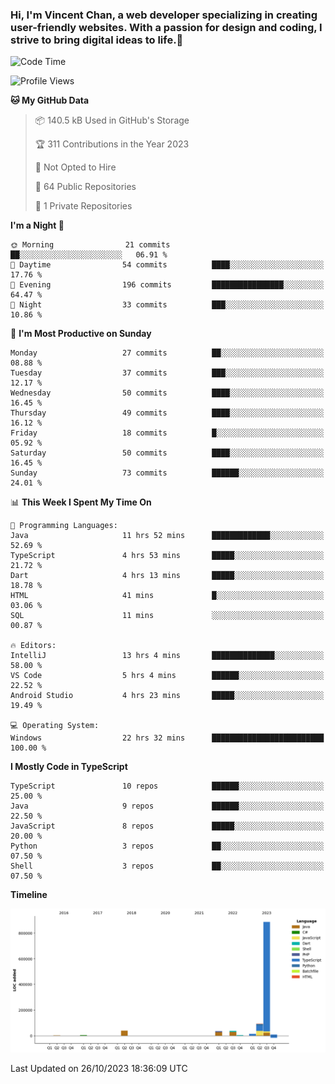 ### Hi, I'm Vincent Chan, a web developer specializing in creating user-friendly websites. With a passion for design and coding, I strive to bring digital ideas to life.👋

<!--
**hkvincent/hkvincent** is a ✨ _special_ ✨ repository because its `README.md` (this file) appears on your GitHub profile.

Here are some ideas to get you started:

- 🔭 I’m currently working on ...
- 🌱 I’m currently learning ...
- 👯 I’m looking to collaborate on ...
- 🤔 I’m looking for help with ...
- 💬 Ask me about ...
- 📫 How to reach me: ...
- 😄 Pronouns: ...
- ⚡ Fun fact: ...
-->
<!--START_SECTION:waka-->
![Code Time](http://img.shields.io/badge/Code%20Time-562%20hrs%2029%20mins-blue)

![Profile Views](http://img.shields.io/badge/Profile%20Views-0-blue)

**🐱 My GitHub Data** 

> 📦 140.5 kB Used in GitHub's Storage 
 > 
> 🏆 311 Contributions in the Year 2023
 > 
> 🚫 Not Opted to Hire
 > 
> 📜 64 Public Repositories 
 > 
> 🔑 1 Private Repositories 
 > 
**I'm a Night 🦉** 

```text
🌞 Morning                21 commits          ██░░░░░░░░░░░░░░░░░░░░░░░   06.91 % 
🌆 Daytime                54 commits          ████░░░░░░░░░░░░░░░░░░░░░   17.76 % 
🌃 Evening                196 commits         ████████████████░░░░░░░░░   64.47 % 
🌙 Night                  33 commits          ███░░░░░░░░░░░░░░░░░░░░░░   10.86 % 
```
📅 **I'm Most Productive on Sunday** 

```text
Monday                   27 commits          ██░░░░░░░░░░░░░░░░░░░░░░░   08.88 % 
Tuesday                  37 commits          ███░░░░░░░░░░░░░░░░░░░░░░   12.17 % 
Wednesday                50 commits          ████░░░░░░░░░░░░░░░░░░░░░   16.45 % 
Thursday                 49 commits          ████░░░░░░░░░░░░░░░░░░░░░   16.12 % 
Friday                   18 commits          █░░░░░░░░░░░░░░░░░░░░░░░░   05.92 % 
Saturday                 50 commits          ████░░░░░░░░░░░░░░░░░░░░░   16.45 % 
Sunday                   73 commits          ██████░░░░░░░░░░░░░░░░░░░   24.01 % 
```


📊 **This Week I Spent My Time On** 

```text
💬 Programming Languages: 
Java                     11 hrs 52 mins      █████████████░░░░░░░░░░░░   52.69 % 
TypeScript               4 hrs 53 mins       █████░░░░░░░░░░░░░░░░░░░░   21.72 % 
Dart                     4 hrs 13 mins       █████░░░░░░░░░░░░░░░░░░░░   18.78 % 
HTML                     41 mins             █░░░░░░░░░░░░░░░░░░░░░░░░   03.06 % 
SQL                      11 mins             ░░░░░░░░░░░░░░░░░░░░░░░░░   00.87 % 

🔥 Editors: 
IntelliJ                 13 hrs 4 mins       ██████████████░░░░░░░░░░░   58.00 % 
VS Code                  5 hrs 4 mins        ██████░░░░░░░░░░░░░░░░░░░   22.52 % 
Android Studio           4 hrs 23 mins       █████░░░░░░░░░░░░░░░░░░░░   19.49 % 

💻 Operating System: 
Windows                  22 hrs 32 mins      █████████████████████████   100.00 % 
```

**I Mostly Code in TypeScript** 

```text
TypeScript               10 repos            ██████░░░░░░░░░░░░░░░░░░░   25.00 % 
Java                     9 repos             ██████░░░░░░░░░░░░░░░░░░░   22.50 % 
JavaScript               8 repos             █████░░░░░░░░░░░░░░░░░░░░   20.00 % 
Python                   3 repos             ██░░░░░░░░░░░░░░░░░░░░░░░   07.50 % 
Shell                    3 repos             ██░░░░░░░░░░░░░░░░░░░░░░░   07.50 % 
```



**Timeline**

![Lines of Code chart](https://raw.githubusercontent.com/hkvincent/hkvincent/main/assets/bar_graph.png)


 Last Updated on 26/10/2023 18:36:09 UTC
<!--END_SECTION:waka-->

